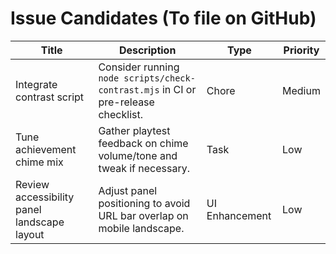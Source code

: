 # Issue Candidates (To file on GitHub)

| Title | Description | Type | Priority |
|-------|-------------|------|----------|
| Integrate contrast script | Consider running `node scripts/check-contrast.mjs` in CI or pre-release checklist. | Chore | Medium |
| Tune achievement chime mix | Gather playtest feedback on chime volume/tone and tweak if necessary. | Task | Low |
| Review accessibility panel landscape layout | Adjust panel positioning to avoid URL bar overlap on mobile landscape. | UI Enhancement | Low |
